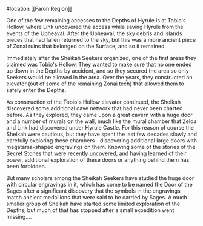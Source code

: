 #location [[Faron Region]]

One of the few remaining accesses to the Depths of Hyrule is at Tobio's Hollow, where Link uncovered the access while saving Hyrule from the events of the Upheaval. After the Upheaval, the sky debris and islands pieces that had fallen returned to the sky, but this was a more ancient piece of Zonai ruins that belonged on the Surface, and so it remained.

Immediately after the Sheikah Seekers organized, one of the first areas they claimed was Tobio's Hollow. They wanted to make sure that no one ended up down in the Depths by accident, and so they secured the area so only Seekers would be allowed in the area. Over the years, they constructed an elevator (out of some of the remaining Zonai tech) that allowed them to safely enter the Depths.

As construction of the Tobio's Hollow elevator continued, the Sheikah discovered some additional cave network that had never been charted before. As they explored, they came upon a great cavern with a huge door and a number of murals on the wall, much like the mural chamber that Zelda and Link had discovered under Hyrule Castle. For this reason of course the Sheikah were cautious, but they have spent the last few decades slowly and carefully exploring these chambers - discovering additional large doors with magatama-shaped engravings on them. Knowing some of the stories of the Secret Stones that were recently uncovered, and having learned of their power, additional exploration of these doors or anything behind them has been forbidden.

But many scholars among the Sheikah Seekers have studied the huge door with circular engravings in it, which has come to be named the Door of the Sages after a significant discovery that the symbols in the engravings match ancient medallions that were said to be carried by Sages. A much smaller group of Sheikah have started some limited exploration of the Depths, but much of that has stopped after a small expedition went missing....